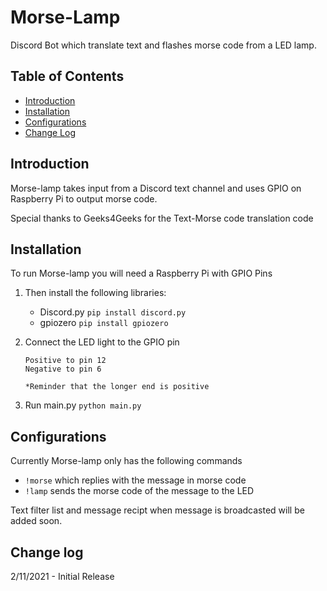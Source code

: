 # Morse-Lamp
Discord Bot which translate text and flashes morse code from a LED lamp.

## Table of Contents
* [Introduction](#introduction)
* [Installation](#installation)
* [Configurations](#configurations)
* [Change Log](#change-log)

## Introduction
Morse-lamp takes input from a Discord text channel and uses GPIO on Raspberry Pi to output morse code.

Special thanks to Geeks4Geeks for the Text-Morse code translation code

## Installation
To run Morse-lamp you will need a Raspberry Pi with GPIO Pins

1. Then install the following libraries:
    * Discord.py `pip install discord.py`
    * gpiozero `pip install gpiozero`

2. Connect the LED light to the GPIO pin

       Positive to pin 12
       Negative to pin 6
       
       *Reminder that the longer end is positive
  
3. Run main.py `python main.py`

## Configurations

Currently Morse-lamp only has the following commands

* `!morse` which replies with the message in morse code
* `!lamp` sends the morse code of the message to the LED

Text filter list and message recipt when message is broadcasted will be added soon.

## Change log
2/11/2021 - Initial Release
